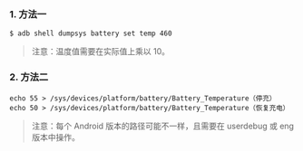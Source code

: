 ### 1. 方法一

```shell
$ adb shell dumpsys battery set temp 460
```

> 注意：温度值需要在实际值上乘以 10。

### 2. 方法二

```shell
echo 55 > /sys/devices/platform/battery/Battery_Temperature（停充）
echo 50 > /sys/devices/platform/battery/Battery_Temperature（恢复充电）
```

> 注意：每个 Android 版本的路径可能不一样，且需要在 userdebug 或 eng 版本中操作。